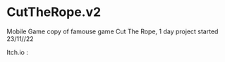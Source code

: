# CutTheRope.v2
 Mobile Game copy of famouse game Cut The Rope, 1 day project started 23/11//22
 
 Itch.io :
